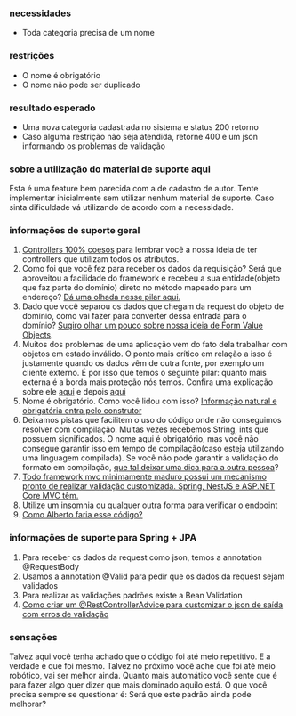 ### necessidades

*   Toda categoria precisa de um nome

### restrições

*   O nome é obrigatório
*   O nome não pode ser duplicado

### resultado esperado

*   Uma nova categoria cadastrada no sistema e status 200 retorno
*   Caso alguma restrição não seja atendida, retorne 400 e um json informando os problemas de validação

### sobre a utilização do material de suporte aqui

Esta é uma feature bem parecida com a de cadastro de autor. Tente implementar inicialmente sem utilizar nenhum material de suporte. Caso sinta dificuldade vá utilizando de acordo com a necessidade. ​

### informações de suporte geral

1.  [Controllers 100% coesos](https://youtu.be/NNKG2TFctfo) para lembrar você a nossa ideia de ter controllers que utilizam todos os atributos.
2.  Como foi que você fez para receber os dados da requisição? Será que aproveitou a facilidade do framework e recebeu a sua entidade(objeto que faz parte do domínio) direto no método mapeado para um endereço? [Dá uma olhada nesse pilar aqui.](https://youtu.be/AzyHKZwNg1A)
3.  Dado que você separou os dados que chegam da request do objeto de domínio, como vai fazer para converter dessa entrada para o domínio? [Sugiro olhar um pouco sobre nossa ideia de Form Value Objects](https://youtu.be/kzjSxBDQXp8).
4.  Muitos dos problemas de uma aplicação vem do fato dela trabalhar com objetos em estado inválido. O ponto mais crítico em relação a isso é justamente quando os dados vêm de outra fonte, por exemplo um cliente externo. É por isso que temos o seguinte pilar: quanto mais externa é a borda mais proteção nós temos. Confira uma explicação sobre ele [aqui](https://youtu.be/XPXOhvrJT1w) e depois [aqui](https://youtu.be/kkKqo80whqo)
5.  Nome é obrigatório. Como você lidou com isso? [Informação natural e obrigatória entra pelo construtor](https://youtu.be/NoKjl0xMt6w)
6.  Deixamos pistas que facilitem o uso do código onde não conseguimos resolver com compilação. Muitas vezes recebemos String, ints que possuem significados. O nome aqui é obrigatório, mas você não consegue garantir isso em tempo de compilação(caso esteja utilizando uma linguagem compilada). Se você não pode garantir a validação do formato em compilação, [que tal deixar uma dica para a outra pessoa](https://youtu.be/iU19qJeXnVo)?
7.  [Todo framework mvc minimamente maduro possui um mecanismo pronto de realizar validação customizada. Spring, NestJS e ASP.NET Core MVC têm.](https://youtu.be/SygOC4d_N5w)
8.  Utilize um insomnia ou qualquer outra forma para verificar o endpoint
10.  [Como Alberto faria esse código?](https://youtu.be/beucXcVOcfE)

### informações de suporte para Spring + JPA

1.  Para receber os dados da request como json, temos a annotation @RequestBody
2.  Usamos a annotation @Valid para pedir que os dados da request sejam validados
3.  Para realizar as validações padrões existe a Bean Validation
4.  [Como criar um @RestControllerAdvice para customizar o json de saída com erros de validação](https://youtu.be/H6aM-4RaRrE)

### sensações

Talvez aqui você tenha achado que o código foi até meio repetitivo. E a verdade é que foi mesmo. Talvez no próximo você ache que foi até meio robótico, vai ser melhor ainda. Quanto mais automático você sente que é para fazer algo quer dizer que mais dominado aquilo está. O que você precisa sempre se questionar é: Será que este padrão ​ainda pode melhorar?
